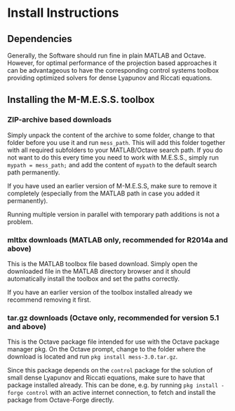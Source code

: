 # Install Instructions

## Dependencies

Generally, the Software should run fine in plain MATLAB and
Octave. However, for optimal performance of the projection based
approaches it can be advantageous to have the corresponding control
systems toolbox providing optimized solvers for dense Lyapunov and
Riccati equations.

## Installing the M-M.E.S.S. toolbox

### ZIP-archive based downloads

Simply unpack the content of the archive to some folder, change to
that folder before you use it and run `mess_path`. This will add this
folder together with all required subfolders to your MATLAB/Octave search
path. If you do not want to do this every time you need to work with
M.E.S.S., simply run `mypath = mess_path;` and add the content of
`mypath` to the default search path permanently.

If you have used an earlier version of M-M.E.S.S, make sure to remove
it completely (especially from the MATLAB path in case you added it
permanently).

Running multiple version in parallel with temporary path additions is
not a problem.

### mltbx downloads (MATLAB only, recommended for R2014a and above)

This is the MATLAB toolbox file based download. Simply open the
downloaded file in the MATLAB directory browser and it should
automatically install the toolbox and set the paths correctly.

If you have an earlier version of the toolbox installed already we
recommend removing it first.

### tar.gz downloads (Octave only, recommended for version 5.1 and above)

This is the Octave package file intended for use with the Octave
package manager pkg. On the Octave prompt, change to the folder where
the download is located and run `pkg install mess-3.0.tar.gz`.

Since this package depends on the `control` package for the solution
of small dense Lyapunov and Riccati equations, make sure to have that
package installed already. This can be done, e.g. by running `pkg
install -forge control` with an active internet connection, to
fetch and install the package from Octave-Forge directly.
